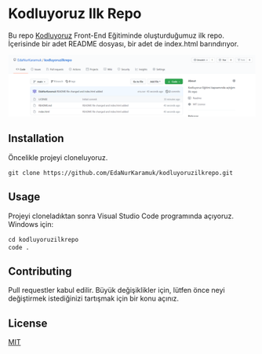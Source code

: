 # Kodluyoruz Ilk Repo
Bu repo [Kodluyoruz](https://www.kodluyoruz.org) Front-End Eğitiminde oluşturduğumuz ilk repo. İçerisinde bir adet README dosyası, bir adet de index.html barındırıyor.

[![Github Repo](img/KodluyoruzIlkRepoPic.png)](https://github.com/EdaNurKaramuk/kodluyoruzilkrepo)

## Installation
Öncelikle projeyi cloneluyoruz.

```
git clone https://github.com/EdaNurKaramuk/kodluyoruzilkrepo.git
```

## Usage
Projeyi cloneladıktan sonra Visual Studio Code programında açıyoruz.
Windows için:

```
cd kodluyoruzilkrepo
code .
```

## Contributing
Pull requestler kabul edilir. Büyük değişiklikler için, lütfen önce neyi değiştirmek istediğinizi tartışmak için bir konu açınız.

## License
[MIT](https://choosealicense.com/licenses/mit/)
